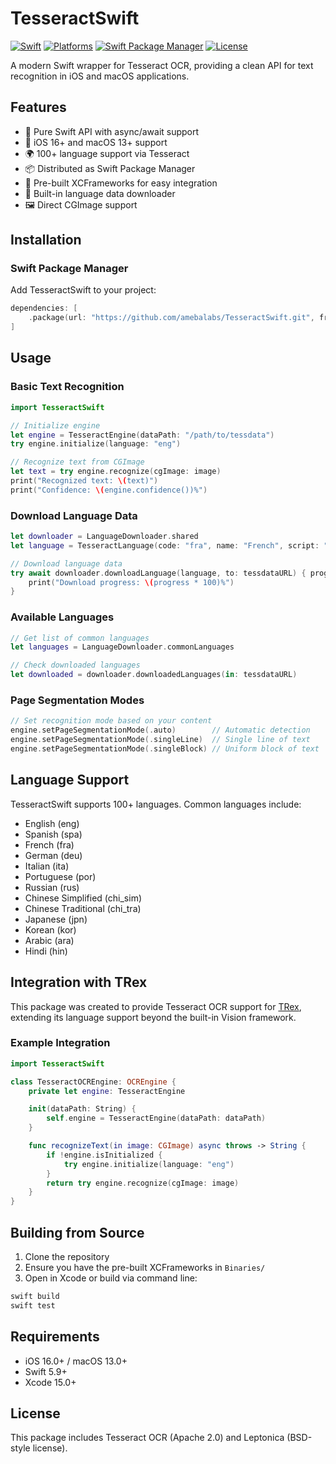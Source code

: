 # TesseractSwift

[![Swift](https://img.shields.io/badge/Swift-5.9-orange.svg)](https://swift.org)
[![Platforms](https://img.shields.io/badge/Platforms-iOS%2016%2B%20%7C%20macOS%2013%2B-blue.svg)](https://swift.org)
[![Swift Package Manager](https://img.shields.io/badge/SPM-compatible-brightgreen.svg)](https://swift.org/package-manager)
[![License](https://img.shields.io/badge/License-MIT-lightgrey.svg)](https://github.com/amebalabs/TesseractSwift/blob/main/LICENSE)

A modern Swift wrapper for Tesseract OCR, providing a clean API for text recognition in iOS and macOS applications.

## Features

- 🚀 Pure Swift API with async/await support
- 📱 iOS 16+ and macOS 13+ support
- 🌍 100+ language support via Tesseract
- 📦 Distributed as Swift Package Manager
- 🎯 Pre-built XCFrameworks for easy integration
- 💾 Built-in language data downloader
- 🖼 Direct CGImage support

## Installation

### Swift Package Manager

Add TesseractSwift to your project:

```swift
dependencies: [
    .package(url: "https://github.com/amebalabs/TesseractSwift.git", from: "1.0.0")
]
```

## Usage

### Basic Text Recognition

```swift
import TesseractSwift

// Initialize engine
let engine = TesseractEngine(dataPath: "/path/to/tessdata")
try engine.initialize(language: "eng")

// Recognize text from CGImage
let text = try engine.recognize(cgImage: image)
print("Recognized text: \(text)")
print("Confidence: \(engine.confidence())%")
```

### Download Language Data

```swift
let downloader = LanguageDownloader.shared
let language = TesseractLanguage(code: "fra", name: "French", script: "Latin", fileSize: nil)

// Download language data
try await downloader.downloadLanguage(language, to: tessdataURL) { progress in
    print("Download progress: \(progress * 100)%")
}
```

### Available Languages

```swift
// Get list of common languages
let languages = LanguageDownloader.commonLanguages

// Check downloaded languages
let downloaded = downloader.downloadedLanguages(in: tessdataURL)
```

### Page Segmentation Modes

```swift
// Set recognition mode based on your content
engine.setPageSegmentationMode(.auto)        // Automatic detection
engine.setPageSegmentationMode(.singleLine)  // Single line of text
engine.setPageSegmentationMode(.singleBlock) // Uniform block of text
```

## Language Support

TesseractSwift supports 100+ languages. Common languages include:

- English (eng)
- Spanish (spa)
- French (fra)
- German (deu)
- Italian (ita)
- Portuguese (por)
- Russian (rus)
- Chinese Simplified (chi_sim)
- Chinese Traditional (chi_tra)
- Japanese (jpn)
- Korean (kor)
- Arabic (ara)
- Hindi (hin)

## Integration with TRex

This package was created to provide Tesseract OCR support for [TRex](https://github.com/amebalabs/TRex), extending its language support beyond the built-in Vision framework.

### Example Integration

```swift
import TesseractSwift

class TesseractOCREngine: OCREngine {
    private let engine: TesseractEngine

    init(dataPath: String) {
        self.engine = TesseractEngine(dataPath: dataPath)
    }

    func recognizeText(in image: CGImage) async throws -> String {
        if !engine.isInitialized {
            try engine.initialize(language: "eng")
        }
        return try engine.recognize(cgImage: image)
    }
}
```

## Building from Source

1. Clone the repository
2. Ensure you have the pre-built XCFrameworks in `Binaries/`
3. Open in Xcode or build via command line:

```bash
swift build
swift test
```

## Requirements

- iOS 16.0+ / macOS 13.0+
- Swift 5.9+
- Xcode 15.0+

## License

This package includes Tesseract OCR (Apache 2.0) and Leptonica (BSD-style license).
